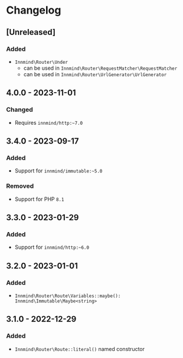 # Changelog

## [Unreleased]

### Added

- `Innmind\Router\Under`
    - can be used in `Innmind\Router\RequestMatcher\RequestMatcher`
    - can be used in `Innmind\Router\UrlGenerator\UrlGenerator`

## 4.0.0 - 2023-11-01

### Changed

- Requires `innmind/http:~7.0`

## 3.4.0 - 2023-09-17

### Added

- Support for `innmind/immutable:~5.0`

### Removed

- Support for PHP `8.1`

## 3.3.0 - 2023-01-29

### Added

- Support for `innmind/http:~6.0`

## 3.2.0 - 2023-01-01

### Added

- `Innmind\Router\Route\Variables::maybe(): Innmind\Immutable\Maybe<string>`

## 3.1.0 - 2022-12-29

### Added

- `Innmind\Router\Route::literal()` named constructor

